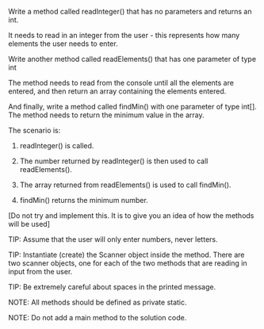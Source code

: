 Write a method called readInteger() that has no parameters and returns an int.

It needs to read in an integer from the user - this represents how many elements the user needs to enter.

Write another method called readElements() that has one parameter of type int

The method needs to read from the console until all the elements are entered, and then return an array containing the elements entered.

And finally, write a method called findMin() with one parameter of type int[]. The method needs to return the minimum value in the array.

The scenario is: 

1. readInteger() is called.

2. The number returned by readInteger() is then used to call readElements().

3. The array returned from readElements() is used to call findMin().

4. findMin() returns the minimum number.

[Do not try and implement this. It is to give you an idea of how the methods will be used]

TIP: Assume that the user will only enter numbers, never letters.

TIP: Instantiate (create) the Scanner object inside the method. There are two scanner objects, one for each of the two methods that are reading in input from the user.

TIP: Be extremely careful about spaces in the printed message.

NOTE: All methods should be defined as private static.

NOTE: Do not add a main method to the solution code.


